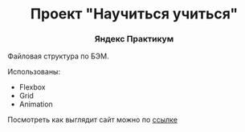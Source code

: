 <h1 align="center">Проект "Научиться учиться"</h1>
<h3 align="center">Яндекс Практикум</h3>


Файловая структура по БЭМ.


Использованы:
* Flexbox
* Grid
* Animation

Посмотреть как выглядит сайт можно по <a target="_blank" href="https://vladimirkrylov01.github.io/how-to-learn/">ссылке</a>




